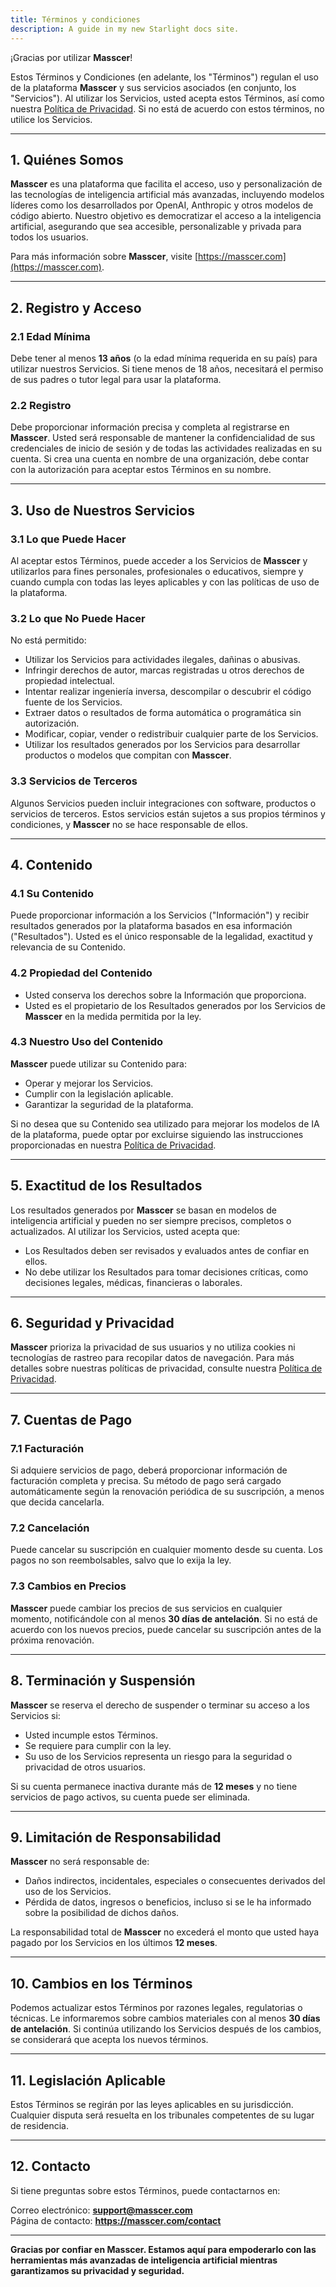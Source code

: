 ```yaml
---
title: Términos y condiciones
description: A guide in my new Starlight docs site.
---
```


¡Gracias por utilizar **Masscer**!

Estos Términos y Condiciones (en adelante, los "Términos") regulan el uso de la plataforma **Masscer** y sus servicios asociados (en conjunto, los "Servicios"). Al utilizar los Servicios, usted acepta estos Términos, así como nuestra [Política de Privacidad](https://masscer.com/privacy). Si no está de acuerdo con estos términos, no utilice los Servicios.

---

## **1. Quiénes Somos**

**Masscer** es una plataforma que facilita el acceso, uso y personalización de las tecnologías de inteligencia artificial más avanzadas, incluyendo modelos líderes como los desarrollados por OpenAI, Anthropic y otros modelos de código abierto. Nuestro objetivo es democratizar el acceso a la inteligencia artificial, asegurando que sea accesible, personalizable y privada para todos los usuarios.

Para más información sobre **Masscer**, visite [https://masscer.com](https://masscer.com).

---

## **2. Registro y Acceso**

### **2.1 Edad Mínima**
Debe tener al menos **13 años** (o la edad mínima requerida en su país) para utilizar nuestros Servicios. Si tiene menos de 18 años, necesitará el permiso de sus padres o tutor legal para usar la plataforma.

### **2.2 Registro**
Debe proporcionar información precisa y completa al registrarse en **Masscer**. Usted será responsable de mantener la confidencialidad de sus credenciales de inicio de sesión y de todas las actividades realizadas en su cuenta. Si crea una cuenta en nombre de una organización, debe contar con la autorización para aceptar estos Términos en su nombre.

---

## **3. Uso de Nuestros Servicios**

### **3.1 Lo que Puede Hacer**
Al aceptar estos Términos, puede acceder a los Servicios de **Masscer** y utilizarlos para fines personales, profesionales o educativos, siempre y cuando cumpla con todas las leyes aplicables y con las políticas de uso de la plataforma.

### **3.2 Lo que No Puede Hacer**
No está permitido:
- Utilizar los Servicios para actividades ilegales, dañinas o abusivas.
- Infringir derechos de autor, marcas registradas u otros derechos de propiedad intelectual.
- Intentar realizar ingeniería inversa, descompilar o descubrir el código fuente de los Servicios.
- Extraer datos o resultados de forma automática o programática sin autorización.
- Modificar, copiar, vender o redistribuir cualquier parte de los Servicios.
- Utilizar los resultados generados por los Servicios para desarrollar productos o modelos que compitan con **Masscer**.

### **3.3 Servicios de Terceros**
Algunos Servicios pueden incluir integraciones con software, productos o servicios de terceros. Estos servicios están sujetos a sus propios términos y condiciones, y **Masscer** no se hace responsable de ellos.

---

## **4. Contenido**

### **4.1 Su Contenido**
Puede proporcionar información a los Servicios ("Información") y recibir resultados generados por la plataforma basados en esa información ("Resultados"). Usted es el único responsable de la legalidad, exactitud y relevancia de su Contenido.

### **4.2 Propiedad del Contenido**
- Usted conserva los derechos sobre la Información que proporciona.
- Usted es el propietario de los Resultados generados por los Servicios de **Masscer** en la medida permitida por la ley.

### **4.3 Nuestro Uso del Contenido**
**Masscer** puede utilizar su Contenido para:
- Operar y mejorar los Servicios.
- Cumplir con la legislación aplicable.
- Garantizar la seguridad de la plataforma.

Si no desea que su Contenido sea utilizado para mejorar los modelos de IA de la plataforma, puede optar por excluirse siguiendo las instrucciones proporcionadas en nuestra [Política de Privacidad](https://masscer.com/privacy).

---

## **5. Exactitud de los Resultados**

Los resultados generados por **Masscer** se basan en modelos de inteligencia artificial y pueden no ser siempre precisos, completos o actualizados. Al utilizar los Servicios, usted acepta que:
- Los Resultados deben ser revisados y evaluados antes de confiar en ellos.
- No debe utilizar los Resultados para tomar decisiones críticas, como decisiones legales, médicas, financieras o laborales.

---

## **6. Seguridad y Privacidad**

**Masscer** prioriza la privacidad de sus usuarios y no utiliza cookies ni tecnologías de rastreo para recopilar datos de navegación. Para más detalles sobre nuestras políticas de privacidad, consulte nuestra [Política de Privacidad](https://masscer.com/privacy).

---

## **7. Cuentas de Pago**

### **7.1 Facturación**
Si adquiere servicios de pago, deberá proporcionar información de facturación completa y precisa. Su método de pago será cargado automáticamente según la renovación periódica de su suscripción, a menos que decida cancelarla.

### **7.2 Cancelación**
Puede cancelar su suscripción en cualquier momento desde su cuenta. Los pagos no son reembolsables, salvo que lo exija la ley.

### **7.3 Cambios en Precios**
**Masscer** puede cambiar los precios de sus servicios en cualquier momento, notificándole con al menos **30 días de antelación**. Si no está de acuerdo con los nuevos precios, puede cancelar su suscripción antes de la próxima renovación.

---

## **8. Terminación y Suspensión**

**Masscer** se reserva el derecho de suspender o terminar su acceso a los Servicios si:
- Usted incumple estos Términos.
- Se requiere para cumplir con la ley.
- Su uso de los Servicios representa un riesgo para la seguridad o privacidad de otros usuarios.

Si su cuenta permanece inactiva durante más de **12 meses** y no tiene servicios de pago activos, su cuenta puede ser eliminada.

---

## **9. Limitación de Responsabilidad**

**Masscer** no será responsable de:
- Daños indirectos, incidentales, especiales o consecuentes derivados del uso de los Servicios.
- Pérdida de datos, ingresos o beneficios, incluso si se le ha informado sobre la posibilidad de dichos daños.

La responsabilidad total de **Masscer** no excederá el monto que usted haya pagado por los Servicios en los últimos **12 meses**.

---

## **10. Cambios en los Términos**

Podemos actualizar estos Términos por razones legales, regulatorias o técnicas. Le informaremos sobre cambios materiales con al menos **30 días de antelación**. Si continúa utilizando los Servicios después de los cambios, se considerará que acepta los nuevos términos.

---

## **11. Legislación Aplicable**

Estos Términos se regirán por las leyes aplicables en su jurisdicción. Cualquier disputa será resuelta en los tribunales competentes de su lugar de residencia.

---

## **12. Contacto**

Si tiene preguntas sobre estos Términos, puede contactarnos en:

Correo electrónico: **support@masscer.com**  
Página de contacto: **https://masscer.com/contact**

---

**Gracias por confiar en Masscer. Estamos aquí para empoderarlo con las herramientas más avanzadas de inteligencia artificial mientras garantizamos su privacidad y seguridad.**
